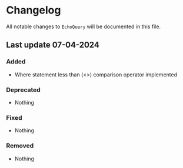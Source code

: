 # Changelog

All notable changes to `EchoQuery` will be documented in this file.

## Last update 07-04-2024

### Added
- Where statement less than (<>) comparison operator implemented

### Deprecated
- Nothing

### Fixed
- Nothing

### Removed
- Nothing

